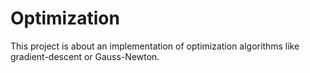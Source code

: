 # Optimization
This project is about an implementation of optimization algorithms like gradient-descent or Gauss-Newton.

